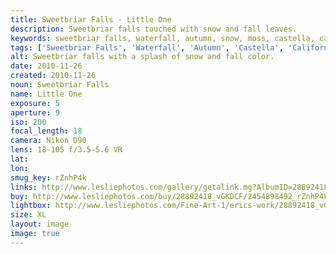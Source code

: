 ```yaml
---
title: Sweetbriar Falls - Little One
description: Sweetbriar falls touched with snow and fall leaves.
keywords: sweetbriar falls, waterfall, autumn, snow, moss, castella, california, landscape
tags: ['Sweetbriar Falls', 'Waterfall', 'Autumn', 'Castella', 'California', 'Landscape']
alt: Sweetbriar falls with a splash of snow and fall color. 
date: 2010-11-26
created: 2010-11-26
noun: Sweetbriar Falls
name: Little One
exposure: 5
aperture: 9
iso: 200
focal_length: 18
camera: Nikon D90
lens: 18-105 f/3.5-5.6 VR
lat: 
lon: 
smug_key: rZnhP4k
links: http://www.lesliephotos.com/gallery/getalink.mg?AlbumID=28892418&AlbumKey=vGKDCF&ImageID=2454898492&ImageKey=rZnhP4k&how=forum&Page=1
buy: http://www.lesliephotos.com/buy/28892418_vGKDCF/2454898492_rZnhP4k/
lightbox: http://www.lesliephotos.com/Fine-Art-1/erics-work/28892418_vGKDCF#!i=2454898492&k=rZnhP4k&lb=1&s=A
size: XL
layout: image
image: true
---
```

